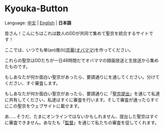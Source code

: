 # Kyouka-Button

Language: [中文](https://github.com/Timolop233/Kyouka-button/blob/main/README.md) | [English](https://github.com/Timolop233/Kyouka-button/blob/main/README-EN.md) | **日本語**

皆さん！こんにちはこれは数人のDDが共同で集めて聖京を統合するサイトです！

ここでは、いつでも単(an)推(ti)[京華(オバママ)](https://dic.pixiv.net/a/オバママ)を作ってください。

これらの聖京はDDたちが一日48時間だでオバママの録画放送と生放送から集めたものです。

もしあなたが何か面白い聖京があったら、要請通りにを通してください。分けてください、すぐ審査します。

もしあなたが何か面白い聖京があったら、要請通りに「[聖京提出](https://github.com/Timolop233/Kyouka-button/issues/1)」を通じて私達に共有してください、私達はすぐに審査を行います。そして審査が通ったらすぐにこの聖京をウェブサイトに載せます。

あ……そうだ、たまにオンラインではないかもしれません、提出した聖京はすぐに審査できません。あなたも「[監督](https://github.com/Timolop233/Kyouka-button/projects/2)」を通じて私たちの審査を促してくれます。
